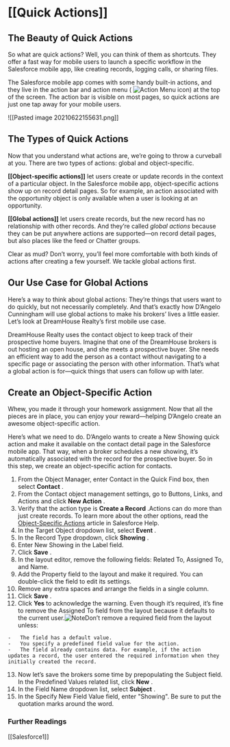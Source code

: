 # [[Quick Actions]]

## The Beauty of Quick Actions

So what are quick actions? Well, you can think of them as shortcuts. They offer a fast way for mobile users to launch a specific workflow in the Salesforce mobile app, like creating records, logging calls, or sharing files.

The Salesforce mobile app comes with some handy built-in actions, and they live in the action bar and action menu ( ![Action Menu icon](https://res.cloudinary.com/hy4kyit2a/f_auto,fl_lossy,q_70/learn/modules/salesforce1_mobile_app/salesforce1_mobile_app_actions_global/images/ca24c1ccc50a6a6adaaeb0f4e24203c8_s-1-actionbar-ellipsis-icon.png)) at the top of the screen. The action bar is visible on most pages, so quick actions are just one tap away for your mobile users.

![[Pasted image 20210622155631.png]]

## The Types of Quick Actions

Now that you understand what actions are, we’re going to throw a curveball at you. There are two types of actions: global and object-specific.

**[[Object-specific actions]]** let users create or update records in the context of a particular object. In the Salesforce mobile app, object-specific actions show up on record detail pages. So for example, an action associated with the opportunity object is only available when a user is looking at an opportunity.

**[[Global actions]]** let users create records, but the new record has no relationship with other records. And they’re called _global actions_ because they can be put anywhere actions are supported—on record detail pages, but also places like the feed or Chatter groups.

Clear as mud? Don’t worry, you’ll feel more comfortable with both kinds of actions after creating a few yourself. We tackle global actions first.

## Our Use Case for Global Actions

Here’s a way to think about global actions: They’re things that users want to do quickly, but not necessarily completely. And that’s exactly how D’Angelo Cunningham will use global actions to make his brokers’ lives a little easier. Let’s look at DreamHouse Realty’s first mobile use case.

DreamHouse Realty uses the contact object to keep track of their prospective home buyers. Imagine that one of the DreamHouse brokers is out hosting an open house, and she meets a prospective buyer. She needs an efficient way to add the person as a contact without navigating to a specific page or associating the person with other information. That’s what a global action is for—quick things that users can follow up with later.



## Create an Object-Specific Action

Whew, you made it through your homework assignment. Now that all the pieces are in place, you can enjoy your reward—helping D’Angelo create an awesome object-specific action.

Here’s what we need to do. D’Angelo wants to create a New Showing quick action and make it available on the contact detail page in the Salesforce mobile app. That way, when a broker schedules a new showing, it’s automatically associated with the record for the prospective buyer. So in this step, we create an object-specific action for contacts.

1.  From the Object Manager, enter Contact in the Quick Find box, then select **Contact** .
2.  From the Contact object management settings, go to Buttons, Links, and Actions and click **New Action** .
3.  Verify that the action type is **Create a Record** .Actions can do more than just create records. To learn more about the other options, read the [Object-Specific Actions](https://help.salesforce.com/articleView?id=actions_overview_object_specific.htm&language=en_US) article in Salesforce Help.
4.  In the Target Object dropdown list, select **Event** .
5.  In the Record Type dropdown, click **Showing** .
6.  Enter New Showing in the Label field.
7.  Click **Save** .
8.  In the layout editor, remove the following fields: Related To, Assigned To, and Name.
9.  Add the Property field to the layout and make it required. You can double-click the field to edit its settings.
10.  Remove any extra spaces and arrange the fields in a single column.
11.  Click **Save** .
12.  Click **Yes** to acknowledge the warning. Even though it’s required, it’s fine to remove the Assigned To field from the layout because it defaults to the current user.![Note](https://res.cloudinary.com/hy4kyit2a/image/upload/doc/trailhead/en-usb473bb5ea1b7e61dfb07e6a7e547de6b.gif)Don’t remove a required field from the layout unless:
    
    -   The field has a default value.
    -   You specify a predefined field value for the action.
    -   The field already contains data. For example, if the action updates a record, the user entered the required information when they initially created the record.
    
      
13.  Now let’s save the brokers some time by prepopulating the Subject field. In the Predefined Values related list, click **New** .
14.  In the Field Name dropdown list, select **Subject** .
15.  In the Specify New Field Value field, enter "Showing". Be sure to put the quotation marks around the word.

### Further Readings

[[Salesforce1]]